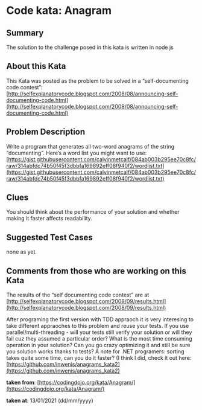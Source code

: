 # Code kata: Anagram

## **Summary**

The solution to the challenge posed in this kata is written in node js

## **About this Kata**

This Kata was posted as the problem to be solved in a “self-documenting code contest”: [http://selfexplanatorycode.blogspot.com/2008/08/announcing-self-documenting-code.html](http://selfexplanatorycode.blogspot.com/2008/08/announcing-self-documenting-code.html)

## **Problem Description**

Write a program that generates all two-word anagrams of the string “documenting”. Here’s a word list you might want to use: [https://gist.githubusercontent.com/calvinmetcalf/084ab003b295ee70c8fc/raw/314abfdc74b50f45f3dbbfa169892eff08f940f2/wordlist.txt](https://gist.githubusercontent.com/calvinmetcalf/084ab003b295ee70c8fc/raw/314abfdc74b50f45f3dbbfa169892eff08f940f2/wordlist.txt)

## **Clues**

You should think about the performance of your solution and whether making it faster affects readability.

## **Suggested Test Cases**

none as yet.

## **Comments from those who are working on this Kata**

The results of the “self documenting code contest” are at [http://selfexplanatorycode.blogspot.com/2008/09/results.html](http://selfexplanatorycode.blogspot.com/2008/09/results.html)

After programing the first version with TDD appraoch it is very interesing to take different appraoches to this problem and reuse your tests. If you use parallel/multi-threading - will your tests still verify your solution or will they fail cuz they assumed a particular order? What is the most time consuming operation in your solution? Can you go crazy optimizing it and still be sure you solution works thanks to tests? A note for .NET programers: sorting takes quite some time, can you do it faster? (I think I did, check it out here: [https://github.com/inwenis/anagrams_kata2](https://github.com/inwenis/anagrams_kata2)

**taken from**: [https://codingdojo.org/kata/Anagram/](https://codingdojo.org/kata/Anagram/)

**taken at**: 13/01/2021 (dd/mm/yyyy)
